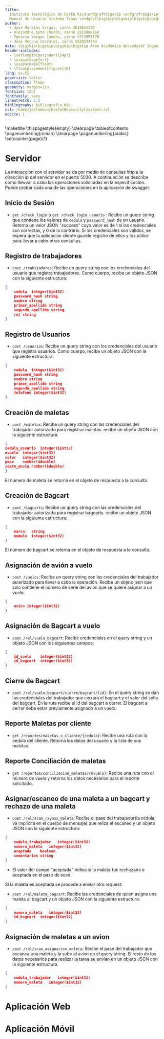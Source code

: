 ```yaml
---
title:
  Instituto Tecnológico de Costa Rica\endgraf\bigskip \endgraf\bigskip\bigskip\
  Manual de Usuario Sistema Tabas \endgraf\bigskip\bigskip\bigskip\bigskip
author:
  - José Morales Vargas, carné 2019024270
  - Alejandro Soto Chacón, carné 2019008164
  - Ignacio Vargas Campos, carné 2019053776
  - José Retana Corrales, carné 2020144743
date: \bigskip\bigskip\bigskip\bigskip Área Académica de\endgraf Ingeniería en Computadores \endgraf\bigskip\bigskip\ Bases de Datos \endgraf  (CE3101) \endgraf\bigskip\bigskip Profesor Marco Rivera Meneses \endgraf\vfill  Semestre I 2022
header-includes:
  - \setlength\parindent{24pt}
  - \usepackage{url}
  - \usepackage{float}
  - \floatplacement{figure}{H}
lang: es-ES
papersize: letter
classoption: fleqn
geometry: margin=1in
fontsize: 12pt
fontfamily: sans
linestretch: 1.5
bibliography: bibliografia.bib
csl: /home/josfemova/UsefulRepos/styles/ieee.csl
nocite: |
...
```


\maketitle
\thispagestyle{empty}
\clearpage
\tableofcontents
\pagenumbering{roman}
\clearpage
\pagenumbering{arabic}
\setcounter{page}{1}

# Servidor

La interacción con el servidor se da por medio de consultas http a la dirección ip del servidor en el puerto 5000. A continuación se describe como llewvar a cabo las operaciones solicitadas en la especificación. Puede probar cada una de las operaciones en la aplicación de swagger. 

## **Inicio de Sesión**

- `get /check_login` o `get /check_login_usuario` : Recibe un query string que contiene los valores de `cedula` y `password_hash` de un usuario. Retorna un valor JSON "success" cuyo valor es de 1 si las credenciales son correctas, y 0 de lo contrario. Si los credenciales son válidos, se espera que la aplicación cliente guarde registro de ellos y los utilice para llevar a cabo otras consultas.

## **Registro de trabajadores**

- `post /trabajadores`: Recibe un query string con los credenciales del usuario que registra trabajadores. Como cuerpo, recibe un objeto JSON con la siguiente estructura:

```Json
{
    cedula	integer($int32)
    password_hash string
    nombre string
    primer_apellido	string
    segundo_apellido string
    rol	string
}
```

## **Registro de Usuarios**

- `post /usuarios`: Recibe un query string con los credenciales del usuario que registra usuarios. Como cuerpo, recibe un objeto JSON con la siguiente estructura:

```Json
{
    cedula	integer($int32)
    password_hash string
    nombre string
    primer_apellido	string
    segundo_apellido string
    telefono integer($int32)
}
```

## **Creación de maletas**

- `post /maletas`: Recibe un query string con las credenciales del trabajador autorizado para registrar maletas. recibe un objeto JSON con la siguiente estructura:

```Json
{
cedula_usuario	integer($int32)
nvuelo	integer($int32)
color	integer($int32)
peso	number($double)
costo_envio	number($double)
}

```
El número de maleta se retorna en el objeto de respuesta a la consulta.

## **Creación de Bagcart**

- `post /bagcarts`: Recibe un query string con las credenciales del trabajador autorizado para registrar bagcarts. recibe un objeto JSON con la siguiente estructura:

```Json
{
    marca	string
    modelo	integer($int32)
}

```
El número de bagcart se retorna en el objeto de respuesta a la consulta.

## **Asignación de avión a vuelo**

- `post /vuelos`: Recibe un query string con las credenciales del trabajador autorizado para llevar a cabo la operación. Recibe un objeto json que solo contiene el número de serie del avión que se quiere asignar a un vuelo.

```JSON
{
    avion integer($int32)
}
```

## **Asignación de Bagcart a vuelo**

- `post /rel/vuelo_bagcart`: Recibe credenciales en el query string y un objeto JSON con los siguientes campos:

```JSON
{
    id_vuelo	integer($int32)
    id_bagcart	integer($int32)
}
```

## **Cierre de Bagcart**

- `post /rel/vuelo_bagcart/cierre/bagcart/{id}`: En el query string se dan las credenciales del trabajador que cerrará el bagcart y el valor del sello del bagcart. En la ruta recibe el id del bagcart a cerrar. El bagcart a cerrar debe estar previamente asignado a un vuelo. 

## **Reporte Maletas por cliente**

- `get /reportes/maletas_x_cliente/{cedula}`: Recibe una ruta con la cedula del cliente. Retorna los datos del usuario y la lista de sus maletas.

## **Reporte Conciliación de maletas**

- `get /reportes/conciliacion_maletas/{nvuelo}`: Recibe una ruta con el número de vuelo y retorna los datos necesarios para el reporte solicitado. 

## **Asignar/escaneo de una maleta a un bagcart y rechazo de una maleta**

- `post /rel/scan_rayosx_maleta`: Recibe el pase del trabajador(la cédula va implícita en el cuerpo de mensaje) que reliza el escaneo y un objeto JSON con la siguiente estructura:

```JSON
{
    cedula_trabajador	integer($int32)
    numero_maleta	integer($int32)
    aceptada	boolean
    comentarios	string
}
```

- El valor del campo "aceptada" indica si la maleta fue rechazada o aceptada en el paso de scan.

Si la maleta es aceptada se procede a enviar otro request:

- `post /rel/maleta_bagcart`: Recibe las credenciales de quien asigna una maleta al bagcart y un objeto JSON con la siguiente estructura:

```JSON
{
    numero_maleta	integer($int32)
    id_bagcart	integer($int32)
}
```

## **Asignación de maletas a un avion**

- `post /rel/scan_asignacion_maleta`: Recibe el pase del trabajador que escanea una maleta y la sube al avion en el query string. El resto de los datos necesarios para realizar la tarea se envían en un objeto JSON con la siguiente estructura: 


```JSON
{
    cedula_trabajador	integer($int32)
    numero_maleta	integer($int32)
}
```

# Aplicación Web


# Aplicación Móvil
